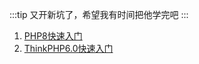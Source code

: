 :::tip
又开新坑了，希望我有时间把他学完吧
:::
1. [PHP8快速入门](/language/php/php8.html)
2. [ThinkPHP6.0快速入门](/language/php/thinkphp6.html)
